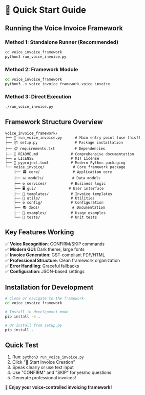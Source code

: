 # 🚀 Quick Start Guide

## Running the Voice Invoice Framework

### Method 1: Standalone Runner (Recommended)
```bash
cd voice_invoice_framework
python3 run_voice_invoice.py
```

### Method 2: Framework Module
```bash
cd voice_invoice_framework
python3 -m voice_invoice_framework.voice_invoice
```

### Method 3: Direct Execution
```bash
./run_voice_invoice.py
```

## Framework Structure Overview

```
voice_invoice_framework/
├── 🎯 run_voice_invoice.py      # Main entry point (use this!)
├── 📦 setup.py                 # Package installation
├── 📋 requirements.txt         # Dependencies
├── 📖 README.md               # Comprehensive documentation
├── ⚖️ LICENSE                 # MIT License
├── 📝 pyproject.toml          # Modern Python packaging
└── voice_invoice/             # Core framework package
    ├── 🏛️ core/               # Application core
    ├── 📊 models/             # Data models  
    ├── ⚙️ services/           # Business logic
    ├── 🖥️ gui/               # User interface
    ├── 📄 templates/          # Invoice templates
    ├── 🔧 utils/              # Utilities
    ├── ⚙️ config/             # Configuration
    ├── 📚 docs/               # Documentation
    ├── 🔬 examples/           # Usage examples
    └── 🧪 tests/              # Unit tests
```

## Key Features Working

✅ **Voice Recognition**: CONFIRM/SKIP commands  
✅ **Modern GUI**: Dark theme, large fonts  
✅ **Invoice Generation**: GST-compliant PDF/HTML  
✅ **Professional Structure**: Clean framework organization  
✅ **Error Handling**: Graceful fallbacks  
✅ **Configuration**: JSON-based settings  

## Installation for Development

```bash
# Clone or navigate to the framework
cd voice_invoice_framework

# Install in development mode
pip install -e .

# Or install from setup.py
pip install .
```

## Quick Test

1. Run: `python3 run_voice_invoice.py`
2. Click "🚀 Start Invoice Creation"  
3. Speak clearly or use text input
4. Use "CONFIRM" and "SKIP" for yes/no questions
5. Generate professional invoices!

🎉 **Enjoy your voice-controlled invoicing framework!**
